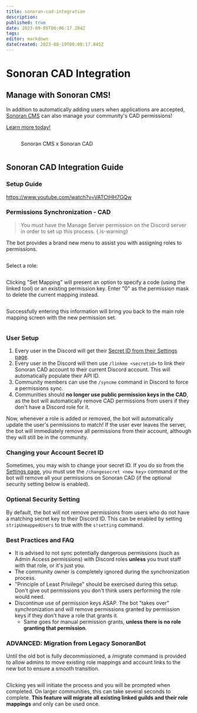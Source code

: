 ```yaml
---
title: sonoran-cad-integration
description: 
published: true
date: 2023-09-05T06:06:17.204Z
tags: 
editor: markdown
dateCreated: 2023-08-19T00:08:17.845Z
---
```


# Sonoran CAD Integration

## Manage with Sonoran CMS!

In addition to automatically adding users when applications are accepted, [Sonoran CMS](https://info.sonorancms.com/why-choose-sonoran-cms/why-choose-sonoran-cms) can also manage your community's CAD permissions!

[Learn more today!](https://info.sonorancms.com/why-choose-sonoran-cms/why-choose-sonoran-cms)

<figure><img src="https://files.gitbook.com/v0/b/gitbook-x-prod.appspot.com/o/spaces%2F-M4pGN81fb4R6zFhodcu%2Fuploads%2FSjLVb2jKeswR4am8X9kH%2FBigSquare.png?alt=media&#x26;token=4e641634-cc44-44cf-b1c3-20ca4f746c89" alt=""><figcaption><p>Sonoran CMS x Sonoran CAD</p></figcaption></figure>

<figure><img src="https://files.gitbook.com/v0/b/gitbook-x-prod.appspot.com/o/spaces%2F-M4pGN81fb4R6zFhodcu%2Fuploads%2Fv9ymIkkSomDZc27026rG%2Fimage.png?alt=media&#x26;token=5f470a38-3187-4394-9f18-5ed3cdf44603" alt=""><figcaption></figcaption></figure>

## Sonoran CAD Integration Guide

### Setup Guide

https://www.youtube.com/watch?v=VATCtHH7GQw

### Permissions Synchronization - CAD

> You must have the Manage Server permission on the Discord server in order to set up this process.
{.is-warning}


The bot provides a brand new menu to assist you with assigning roles to permissions.

<figure><img src="https://files.gitbook.com/v0/b/gitbook-x-prod.appspot.com/o/spaces%2F-M4pGN81fb4R6zFhodcu%2Fuploads%2FXPqaE0G5eS0lR7prLghk%2FScreenshot_13.png?alt=media&#x26;token=f775bc57-30c5-42ff-8e96-c7fecbac5069" alt=""><figcaption></figcaption></figure>

Select a role:

<figure><img src="https://files.gitbook.com/v0/b/gitbook-x-prod.appspot.com/o/spaces%2F-M4pGN81fb4R6zFhodcu%2Fuploads%2FWMeVXTTMK6t0ANIWIrfy%2FScreenshot_14.png?alt=media&#x26;token=7af69b0e-a0cd-41cb-8bd3-6dc8591a5861" alt=""><figcaption></figcaption></figure>

Clicking "Set Mapping" will present an option to specify a code (using the linked tool) or an existing permission key. Enter "0" as the permission mask to delete the current mapping instead.

<figure><img src="https://files.gitbook.com/v0/b/gitbook-x-prod.appspot.com/o/spaces%2F-M4pGN81fb4R6zFhodcu%2Fuploads%2F9cCEioESKYGzwVV9SJEy%2FScreenshot_15.png?alt=media&#x26;token=1f53749a-423a-4da3-a207-3bc4343e174c" alt=""><figcaption></figcaption></figure>

Successfully entering this information will bring you back to the main role mapping screen with the new permission set.

<figure><img src="https://files.gitbook.com/v0/b/gitbook-x-prod.appspot.com/o/spaces%2F-M4pGN81fb4R6zFhodcu%2Fuploads%2FXkCTGkMTSZvbgKkk1TBb%2FScreenshot_16.png?alt=media&#x26;token=594526fe-cc43-449f-8c43-d075cdca14dd" alt=""><figcaption></figcaption></figure>

### User Setup

1. Every user in the Discord will get their [Secret ID from their Settings page](https://info.sonorancad.com/sonoran-cad/api-integration/getting-started/account-secret-id).
2. Every user in the Discord will then use `/linkme <secretid>` to link their Sonoran CAD account to their current Discord account. This will automatically populate their API ID.
3. Community members can use the `/syncme` command in Discord to force a permissions sync.
4. Communities should **no longer use public permission keys in the CAD**, as the bot will automatically remove CAD permissions from users if they don't have a Discord role for it.

Now, whenever a role is added or removed, the bot will automatically update the user's permissions to match! If the user ever leaves the server, the bot will immediately remove all permissions from their account, although they will still be in the community.

### Changing your Account Secret ID

Sometimes, you may wish to change your secret ID. If you do so from the [Settings page](https://info.sonorancad.com/sonoran-cad/api-integration/getting-started/account-secret-id), you must use the `/changesecret <new key>` command or the bot will remove all your permissions on Sonoran CAD (if the optional security setting below is enabled).

### Optional Security Setting

By default, the bot will not remove permissions from users who do not have a matching secret key to their Discord ID. This can be enabled by setting `stripUnmappedUsers` to true with the `s!setting` command.

### Best Practices and FAQ

* It is advised to not sync potentially dangerous permissions (such as Admin Access permissions) with Discord roles **unless** you trust staff with that role, or it's just you.
* The community owner is completely ignored during the synchronization process.
* "Principle of Least Privilege" should be exercised during this setup. Don't give out permissions you don't think users performing the role would need.
* Discontinue use of permission keys ASAP. The bot "takes over" synchronization and will remove permissions granted by permission keys if they don't have a role that grants it.
  * Same goes for manual permission grants, **unless there is no role granting that permission**.

### ADVANCED: Migration from Legacy SonoranBot

Until the old bot is fully decommissioned, a /migrate command is provided to allow admins to move existing role mappings and account links to the new bot to ensure a smooth transition.

<figure><img src="https://files.gitbook.com/v0/b/gitbook-x-prod.appspot.com/o/spaces%2F-M4pGN81fb4R6zFhodcu%2Fuploads%2FN84TcsSL2sSSse5YcJzt%2FScreenshot_17.png?alt=media&#x26;token=2509a2e9-9ce2-4e73-aa6e-792ab46daa02" alt=""><figcaption></figcaption></figure>

Clicking yes will initiate the process and you will be prompted when completed. On larger communities, this can take several seconds to complete. **This feature will migrate all existing linked guilds and their role mappings** and only can be used once.
